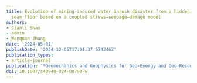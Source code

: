 ```yaml
---
title: Evolution of mining-induced water inrush disaster from a hidden fault in coal
  seam floor based on a coupled stress–seepage–damage model
authors:
- Jianli Shao
- admin
- Wenquan Zhang
date: '2024-05-01'
publishDate: '2024-12-05T17:01:37.674246Z'
publication_types:
- article-journal
publication: '*Geomechanics and Geophysics for Geo-Energy and Geo-Resources*'
doi: 10.1007/s40948-024-00790-w
---
```

